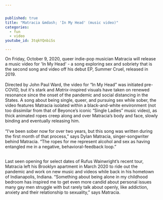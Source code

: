 ```yaml
---


published: true
title: "Matracia &mdash; 'In My Head' (music video)"
categories:
  - fun
  - video
youtube_id: 3tqkYQnbiSs

---
```


On Friday, October 9, 2020, queer indie-pop musician Matracia will release a music video for 'In My Head' - a song exploring sex and sobriety that is the second song and video off his debut EP, Summer Cruel, released in 2019.  
<br/>
Directed by John Paul Ward, the video for &ldquo;In My Head&rdquo; was initiated pre-COVID, but it's stark and _Matrix_-inspired visuals have taken on renewed resonance since the onset of the pandemic and social distancing in the States. A song about being single, queer, and pursuing sex while sober, the video features Matracia isolated within a black-and-white environment (not too dissimilar from that of Beyonce&rsquo;s iconic &ldquo;Single Ladies&rdquo; music video), as thick animated ropes creep along and over Matracia&rsquo;s body and face, slowly binding and eventually releasing him.&nbsp;  
<br/>
&ldquo;I&rsquo;ve been sober now for over two years, but this song was written during the first month of that process,&rdquo; says Dylan Matracia, singer-songwriter behind Matracia. &ldquo;The ropes for me represent alcohol and sex as having entangled me in a negative, behavioral-feedback loop.&rdquo;

<br/>
Last seen opening for select dates of Rufus Wainwright&rsquo;s recent tour, Matracia left his Brooklyn apartment in March 2020 to ride out the pandemic and work on new music and videos while back in his hometown of Indianapolis, Indiana. &ldquo;Something about being alone in my childhood bedroom has inspired me to get even more candid about personal issues many gay men struggle with but rarely talk about openly, like addiction, anxiety and their relationship to sexuality,&rdquo; says Matracia.
